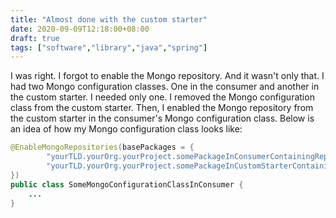 ```yaml
---
title: "Almost done with the custom starter"
date: 2020-09-09T12:18:00+08:00
draft: true
tags: ["software","library","java","spring"]
---
```

I was right. I forgot to enable the Mongo repository. And it wasn't only that. I had two Mongo configuration classes. One in the consumer and another in the custom starter. I needed only one. I removed the Mongo configuration class from the custom starter. Then, I enabled the Mongo repository from the custom starter in the consumer's Mongo configuration class. Below is an idea of how my Mongo configuration class looks like:

```java
@EnableMongoRepositories(basePackages = {
        "yourTLD.yourOrg.yourProject.somePackageInConsumerContainingRepositories",
        "yourTLD.yourOrg.yourProject.somePackageInCustomStarterContainingRepositories",
})
public class SomeMongoConfigurationClassInConsumer {
    ...
}
```
